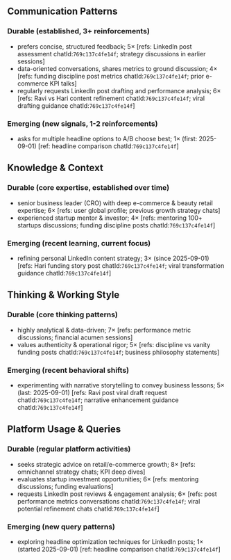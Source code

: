 ## Communication Patterns
### Durable (established, 3+ reinforcements)
- prefers concise, structured feedback; 5× [refs: LinkedIn post assessment chatId:`769c137c4fe14f`; strategy discussions in earlier sessions]
- data-oriented conversations, shares metrics to ground discussion; 4× [refs: funding discipline post metrics chatId:`769c137c4fe14f`; prior e-commerce KPI talks]
- regularly requests LinkedIn post drafting and performance analysis; 6× [refs: Ravi vs Hari content refinement chatId:`769c137c4fe14f`; viral drafting guidance chatId:`769c137c4fe14f`]

### Emerging (new signals, 1-2 reinforcements)
- asks for multiple headline options to A/B choose best; 1× (first: 2025-09-01) [ref: headline comparison chatId:`769c137c4fe14f`]

## Knowledge & Context
### Durable (core expertise, established over time)
- senior business leader (CRO) with deep e-commerce & beauty retail expertise; 6× [refs: user global profile; previous growth strategy chats]
- experienced startup mentor & investor; 4× [refs: mentoring 100+ startups discussions; funding discipline posts chatId:`769c137c4fe14f`]

### Emerging (recent learning, current focus)
- refining personal LinkedIn content strategy; 3× (since 2025-09-01) [refs: Hari funding story post chatId:`769c137c4fe14f`; viral transformation guidance chatId:`769c137c4fe14f`]

## Thinking & Working Style
### Durable (core thinking patterns)
- highly analytical & data-driven; 7× [refs: performance metric discussions; financial acumen sessions]
- values authenticity & operational rigor; 5× [refs: discipline vs vanity funding posts chatId:`769c137c4fe14f`; business philosophy statements]

### Emerging (recent behavioral shifts)
- experimenting with narrative storytelling to convey business lessons; 5× (last: 2025-09-01) [refs: Ravi post viral draft request chatId:`769c137c4fe14f`; narrative enhancement guidance chatId:`769c137c4fe14f`]

## Platform Usage & Queries
### Durable (regular platform activities)
- seeks strategic advice on retail/e-commerce growth; 8× [refs: omnichannel strategy chats; KPI deep dives]
- evaluates startup investment opportunities; 6× [refs: mentoring discussions; funding evaluations]
- requests LinkedIn post reviews & engagement analysis; 6× [refs: post performance metrics conversations chatId:`769c137c4fe14f`; viral potential refinement chats chatId:`769c137c4fe14f`]

### Emerging (new query patterns)
- exploring headline optimization techniques for LinkedIn posts; 1× (started 2025-09-01) [ref: headline comparison chatId:`769c137c4fe14f`]